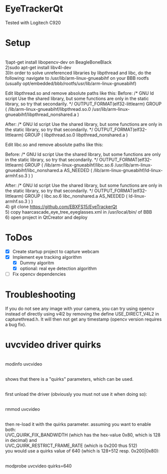 # EyeTrackerQt
Tested with Logitech C920

# Setup
<br/>1)apt-get install libopencv-dev on BeagleBoneBlack
<br/>2)sudo apt-get install libv4l-dev
<br/>3)In order to solve unreferenced libraries by libpthread and libc, do the following:
navigate to /usr/lib/arm-linux-gnueabihf on your BBB rootfs (usually opt/embedded/bbb/rootfs/usr/lib/arm-linux-gnueabihf)

Edit libpthread.so and remove absolute paths like this:
Before:
/* GNU ld script
   Use the shared library, but some functions are only in
   the static library, so try that secondarily.  */
OUTPUT_FORMAT(elf32-littlearm)
GROUP ( /lib/arm-linux-gnueabihf/libpthread.so.0 /usr/lib/arm-linux-gnueabihf/libpthread_nonshared.a )

After:
/* GNU ld script
   Use the shared library, but some functions are only in
   the static library, so try that secondarily.  */
OUTPUT_FORMAT(elf32-littlearm)
GROUP ( libpthread.so.0 libpthread_nonshared.a )

Edit libc.so and remove absolute paths like this:

Before:
/* GNU ld script
   Use the shared library, but some functions are only in
   the static library, so try that secondarily.  */
OUTPUT_FORMAT(elf32-littlearm)
GROUP ( /lib/arm-linux-gnueabihf/libc.so.6 /usr/lib/arm-linux-gnueabihf/libc_nonshared.a  AS_NEEDED ( /lib/arm-linux-gnueabihf/ld-linux-armhf.so.3 ) )

After:
/* GNU ld script
   Use the shared library, but some functions are only in
   the static library, so try that secondarily.  */
OUTPUT_FORMAT(elf32-littlearm)
GROUP ( libc.so.6 libc_nonshared.a  AS_NEEDED ( ld-linux-armhf.so.3 ) )
<br/>4) git clone https://github.com/EBXFS15/EyeTrackerQt
<br/>5) copy haarcascade_eye_tree_eyeglasses.xml in /usr/local/bin/ of BBB
<br/>6) open project in QtCreator and deploy

# ToDos
- [x] Create startup project to capture webcam
- [x] Implement eye tracking algorithm
  - [x] Dummy algoritm
  - [x] optional: real eye detection algorithm
- [ ] Fix opencv dependencies

# Troubleshooting

If you do not see any image with your camera, you can try using opencv
instead of directly using v4l2 by removing the define USE_DIRECT_V4L2 in capturethread.h.
It will then not get any timestamp (opencv version requires a bug fix).

# uvcvideo driver quirks

<br/>modinfo uvcvideo

<br/>shows that there is a "quirks" parameters, which can be used.

<br/>first unload the driver (obviously you must not use it when doing so):

 <br/>rmmod uvcvideo

<br/>then re-load it with the quirks parameter. assuming you want to enable both:
<br/> UVC_QUIRK_FIX_BANDWIDTH (which has the hex-value 0x80, which is 128 in decimal) and
<br/> UVC_QUIRK_RESTRICT_FRAME_RATE (which is 0x200 thus 512)
<br/> you would use a quirks value of 640 (which is 128+512 resp. 0x200|0x80):

<br/> modprobe uvcvideo quirks=640




